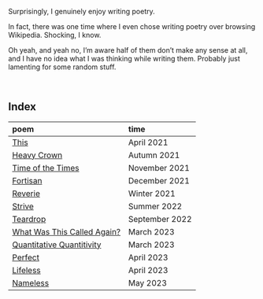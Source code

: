 Surprisingly, I genuinely enjoy writing poetry.

In fact, there was one time where I even chose writing poetry over browsing Wikipedia. Shocking, I know.

Oh yeah, and yeah no, I’m aware half of them don’t make any sense at all, and I have no idea what I was thinking while writing them. Probably just lamenting for some random stuff.


<br>


## Index

| poem | time |
| :--- | :--- |
| [This](This.md) | April 2021 |
| [Heavy Crown](Heavy%20Crown.md) | Autumn 2021 |
| [Time of the Times](Time%20of%20the%20Times.md) | November 2021 |
| [Fortisan](Fortisan.md) | December 2021 |
| [Reverie]([Reverie.md) | Winter 2021 |
| [Strive]([Strive.md) | Summer 2022 |
| [Teardrop](Teardrop.md) | September 2022 |
| [What Was This Called Again?](What%20Was%20This%20Called%20Again%3F.md) | March 2023 |
| [Quantitative Quantitivity](Quantitative%20Quantitivity.md) | March 2023 |
| [Perfect](Perfect.md) | April 2023 |
| [Lifeless](Lifeless.md) | April 2023 |
| [Nameless](Nameless.md) | May 2023 |
